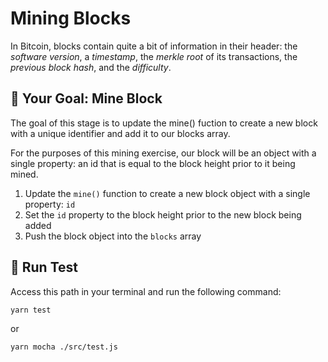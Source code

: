 # Mining Blocks

In Bitcoin, blocks contain quite a bit of information in their header: the *software version*, a *timestamp*, the *merkle root* of its transactions, the *previous block hash*, and the *difficulty*.

## 🏁 Your Goal: Mine Block

The goal of this stage is to update the mine() fuction to create a new block with a unique identifier and add it to our blocks array.

For the purposes of this mining exercise, our block will be an object with a single property: an id that is equal to the block height prior to it being mined.

1. Update the `mine()` function to create a new block object with a single property: `id`
2. Set the `id` property to the block height prior to the new block being added
3. Push the block object into the `blocks` array

## 🧪 Run Test

Access this path in your terminal and run the following command:

```bash
yarn test
```

or 

```bash
yarn mocha ./src/test.js
```